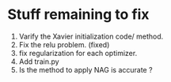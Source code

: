 # Stuff remaining to fix
1. Varify the Xavier initialization code/ method.
2. Fix the relu problem. (fixed)
3. fix regularization for each optimizer.
4. Add train.py
5. Is the method to apply NAG is accurate ?
